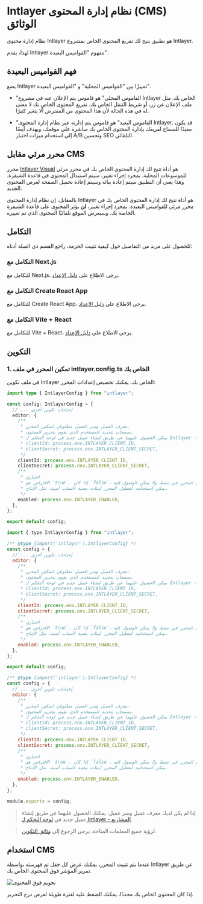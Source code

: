 # Intlayer نظام إدارة المحتوى (CMS) الوثائق

نظام إدارة محتوى Intlayer هو تطبيق يتيح لك تفريغ المحتوى الخاص بمشروع Intlayer.

لهذا، يقدم Intlayer مفهوم "القواميس البعيدة".

## فهم القواميس البعيدة

يضع Intlayer تمييزًا بين "القواميس المحلية" و "القواميس البعيدة".

- "القاموس المحلي" هو قاموس يتم الإعلان عنه في مشروع Intlayer الخاص بك. مثل ملف الإعلان عن زر، أو شريط التنقل الخاص بك. تفريغ المحتوى الخاص بك لا معنى له في هذه الحالة لأن هذا المحتوى من المفترض ألا يتغير كثيرًا.

- "القاموس البعيد" هو قاموس يتم إدارته عبر نظام إدارة المحتوى Intlayer. قد يكون مفيدًا للسماح لفريقك بإدارة المحتوى الخاص بك مباشرة على موقعك، ويهدف أيضًا إلى استخدام ميزات اختبار A/B وتحسين SEO التلقائي.

## محرر مرئي مقابل CMS

محرر [Intlayer Visual](https://github.com/aymericzip/intlayer/blob/main/docs/ar/intlayer_visual_editor.md) هو أداة تتيح لك إدارة المحتوى الخاص بك في محرر مرئي للموسوعات المحلية. بمجرد إجراء تغيير، سيتم استبدال المحتوى في قاعدة الشيفرة. وهذا يعني أن التطبيق سيتم إعادة بنائه وسيتم إعادة تحميل الصفحة لعرض المحتوى الجديد.

بالمقابل، إن نظام إدارة المحتوى Intlayer هو أداة تتيح لك إدارة المحتوى الخاص بك في محرر مرئي للقواميس البعيدة. بمجرد إجراء تغيير، **لن** يؤثر المحتوى على قاعدة الشيفرة الخاصة بك. وسيعرض الموقع تلقائيًا المحتوى الذي تم تغييره.

## التكامل

للحصول على مزيد من التفاصيل حول كيفية تثبيت الحزمة، راجع القسم ذي الصلة أدناه:

### التكامل مع Next.js

للتكامل مع Next.js، يرجى الاطلاع على [دليل الإعداد](https://github.com/aymericzip/intlayer/blob/main/docs/ar/intlayer_with_nextjs_15.md).

### التكامل مع Create React App

للتكامل مع Create React App، يرجى الاطلاع على [دليل الإعداد](https://github.com/aymericzip/intlayer/blob/main/docs/ar/intlayer_with_create_react_app.md).

### التكامل مع Vite + React

للتكامل مع Vite + React، يرجى الاطلاع على [دليل الإعداد](https://github.com/aymericzip/intlayer/blob/main/docs/ar/intlayer_with_vite+react.md).

## التكوين

### 1. تمكين المحرر في ملف intlayer.config.ts الخاص بك

في ملف تكوين Intlayer الخاص بك، يمكنك تخصيص إعدادات المحرر:

```typescript fileName="intlayer.config.ts" codeFormat="typescript"
import type { IntlayerConfig } from "intlayer";

const config: IntlayerConfig = {
  // ... إعدادات تكوين أخرى
  editor: {
    /**
     * معرف العميل وسر العميل مطلوبان لتمكين المحرر.
     * يسمحان بتحديد المستخدم الذي يقوم بتحرير المحتوى.
     * يمكن الحصول عليهما عن طريق إنشاء عميل جديد في لوحة التحكم لـ Intlayer - المشاريع (https://intlayer.org/dashboard/projects).
     * clientId: process.env.INTLAYER_CLIENT_ID,
     * clientSecret: process.env.INTLAYER_CLIENT_SECRET,
     */
    clientId: process.env.INTLAYER_CLIENT_ID,
    clientSecret: process.env.INTLAYER_CLIENT_SECRET,
    /**
     * اختياري
     * الافتراض هو `true`. إذا كان `false`، فإن المحرر غير نشط ولا يمكن الوصول إليه.
     * يمكن استخدامه لتعطيل المحرر لبيئات معينة لأسباب أمنية، مثل الإنتاج.
     */
    enabled: process.env.INTLAYER_ENABLED,
  },
};

export default config;
```

```javascript fileName="intlayer.config.mjs" codeFormat="esm"
import { type IntlayerConfig } from "intlayer";

/** @type {import('intlayer').IntlayerConfig} */
const config = {
  // ... إعدادات تكوين أخرى
  editor: {
    /**
     * معرف العميل وسر العميل مطلوبان لتمكين المحرر.
     * يسمحان بتحديد المستخدم الذي يقوم بتحرير المحتوى.
     * يمكن الحصول عليهما عن طريق إنشاء عميل جديد في لوحة التحكم لـ Intlayer - المشاريع (https://intlayer.org/dashboard/projects).
     * clientId: process.env.INTLAYER_CLIENT_ID,
     * clientSecret: process.env.INTLAYER_CLIENT_SECRET,
     */
    clientId: process.env.INTLAYER_CLIENT_ID,
    clientSecret: process.env.INTLAYER_CLIENT_SECRET,
    /**
     * اختياري
     * الافتراض هو `true`. إذا كان `false`، فإن المحرر غير نشط ولا يمكن الوصول إليه.
     * يمكن استخدامه لتعطيل المحرر لبيئات معينة لأسباب أمنية، مثل الإنتاج.
     */
    enabled: process.env.INTLAYER_ENABLED,
  },
};

export default config;
```

```javascript fileName="intlayer.config.cjs" codeFormat="commonjs"
/** @type {import('intlayer').IntlayerConfig} */
const config = {
  // ... إعدادات تكوين أخرى
  editor: {
    /**
     * معرف العميل وسر العميل مطلوبان لتمكين المحرر.
     * يسمحان بتحديد المستخدم الذي يقوم بتحرير المحتوى.
     * يمكن الحصول عليهما عن طريق إنشاء عميل جديد في لوحة التحكم لـ Intlayer - المشاريع (https://intlayer.org/dashboard/projects).
     * clientId: process.env.INTLAYER_CLIENT_ID,
     * clientSecret: process.env.INTLAYER_CLIENT_SECRET,
     */
    clientId: process.env.INTLAYER_CLIENT_ID,
    clientSecret: process.env.INTLAYER_CLIENT_SECRET,
    /**
     * اختياري
     * الافتراض هو `true`. إذا كان `false`، فإن المحرر غير نشط ولا يمكن الوصول إليه.
     * يمكن استخدامه لتعطيل المحرر لبيئات معينة لأسباب أمنية، مثل الإنتاج.
     */
    enabled: process.env.INTLAYER_ENABLED,
  },
};

module.exports = config;
```

> إذا لم يكن لديك معرف عميل وسر عميل، يمكنك الحصول عليهما عن طريق إنشاء عميل جديد في [لوحة التحكم لـ Intlayer - المشاريع](https://intlayer.org/dashboard/projects).

> لرؤية جميع المعلمات المتاحة، يرجى الرجوع إلى [وثائق التكوين](https://github.com/aymericzip/intlayer/blob/main/docs/ar/configuration.md).

## استخدام CMS

عندما يتم تثبيت المحرر، يمكنك عرض كل حقل تم فهرسته بواسطة Intlayer عن طريق تمرير المؤشر فوق المحتوى الخاص بك.

![تحويم فوق المحتوى](https://github.com/aymericzip/intlayer/blob/main/docs/assets/intlayer_editor_hover_content.png)

إذا كان المحتوى الخاص بك محددًا، يمكنك الضغط عليه لفترة طويلة لعرض درج التحرير.
